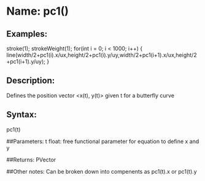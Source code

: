# Name: pc1()

## Examples:
stroke(1);
strokeWeight(1);
for(int i = 0; i < 1000; i++) {
  line(width/2+pc1(i).x/ux,height/2+pc1(i).y/uy,width/2+pc1(i+1).x/ux,height/2+pc1(i+1).y/uy);
}

## Description:
Defines the position vector <x(t), y(t)> given t for a butterfly curve

## Syntax:
pc1(t)

##Parameters: 
t       float: free functional parameter for equation to define x and y

##Returns:
PVector

##Other notes:
Can be broken down into compenents as pc1(t).x or pc1(t).y
